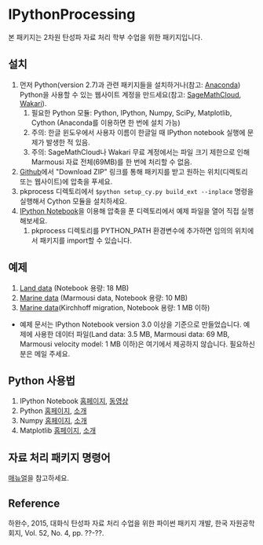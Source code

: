 # IPythonProcessing

본 패키지는 2차원 탄성파 자료 처리 학부 수업을 위한 패키지입니다.

## 설치

1. 먼저 Python(version 2.7)과 관련 패키지들을 설치하거나(참고: [Anaconda](http://continuum.io/downloads)) Python을 사용할 수 있는 웹사이트 계정을 만드세요(참고: [SageMathCloud](https://cloud.sagemath.com), [Wakari](https://www.wakari.io)).
	1. 필요한 Python 모듈: Python, IPython, Numpy, SciPy, Matplotlib, Cython (Anaconda를 이용하면 한 번에 설치 가능)
	2. 주의: 한글 윈도우에서 사용자 이름이 한글일 때 IPython notebook 실행에 문제가 발생한 적 있음.
	3. 주의: SageMathCloud나 Wakari 무료 계정에서는 파일 크기 제한으로 인해 Marmousi 자료 전체(69MB)를 한 번에 처리할 수 없음.
2. [Github](https://github.com/pkgpl/IPythonProcessing)에서 "Download ZIP" 링크를 통해 패키지를 받고 원하는 위치(디렉토리 또는 웹사이트)에 압축을 푸세요.
3. pkprocess 디렉토리에서 `$python setup_cy.py build_ext --inplace` 명령을 실행해서 Cython 모듈을 설치하세요.
4. [IPython Notebook](http://ipython.org/notebook.html)을 이용해 압축을 푼 디렉토리에서 예제 파일을 열어 직접 실행해보세요.
	1. pkprocess 디렉토리를 PYTHON_PATH 환경변수에 추가하면 임의의 위치에서 패키지를 import할 수 있습니다.


## 예제

1. [Land data](http://nbviewer.ipython.org/github/pkgpl/IPythonProcessing/blob/master/Example_Land.ipynb) (Notebook 용량: 18 MB)
2. [Marine data](http://nbviewer.ipython.org/github/pkgpl/IPythonProcessing/blob/master/Example_Marine.ipynb) (Marmousi data, Notebook 용량: 10 MB)
3. [Marine data](http://nbviewer.ipython.org/github/pkgpl/IPythonProcessing/blob/master/Kirchhoff_mig.ipynb)(Kirchhoff migration, Notebook 용량: 1 MB 이하)

* 예제 문서는 IPython Notebook version 3.0 이상을 기준으로 만들었습니다. 예제에 사용한 데이터 파일(Land data: 3.5 MB, Marmousi data: 69 MB, Marmousi velocity model: 1 MB 이하)은 여기에서 제공하지 않습니다. 필요하신 분은 메일 주세요.


## Python 사용법

1. IPython Notebook [홈페이지](http://ipython.org/notebook.html), [동영상](https://www.youtube.com/watch?v=lZChNqEYqLA)
2. Python [홈페이지](https://www.python.org), [소개](https://www.wakari.io/nb/url///wakari.io/static/notebooks/Lecture_1_Introduction_to_Python_Programming.ipynb)
3. Numpy [홈페이지](http://www.numpy.org), [소개](https://www.wakari.io/nb/url///wakari.io/static/notebooks/Lecture_2_Numpy.ipynb)
4. Matplotlib [홈페이지](http://matplotlib.org), [소개](https://www.wakari.io/nb/url///wakari.io/static/notebooks/Lecture_4_Matplotlib.ipynb)


## 자료 처리 패키지 명령어

[매뉴얼](./Manual.md)을 참고하세요.


## Reference
하완수, 2015, 대화식 탄성파 자료 처리 수업을 위한 파이썬 패키지 개발, 한국 자원공학회지, Vol. 52, No. 4, pp. ??-??.
